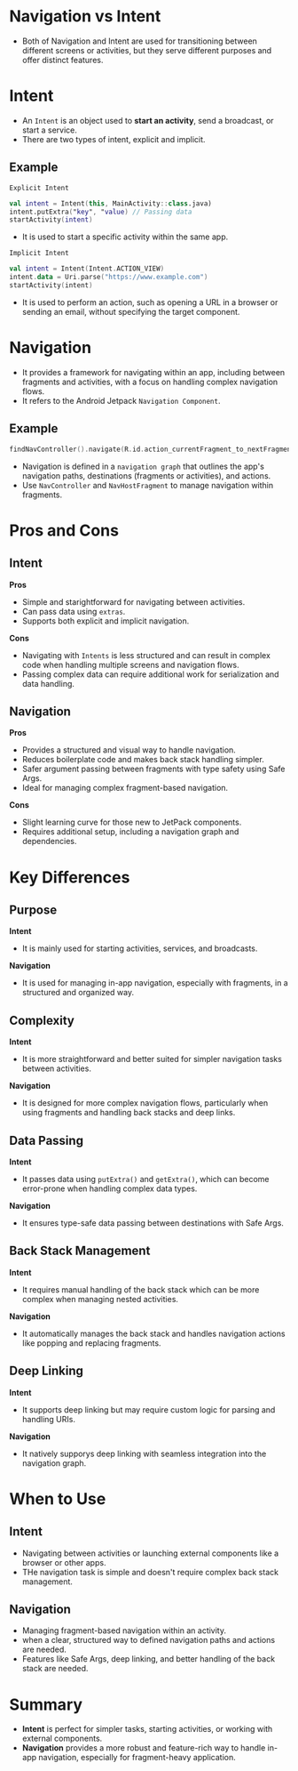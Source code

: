 # Navigation vs Intent
- Both of Navigation and Intent are used for transitioning between different screens or activities, but they serve different purposes and offer distinct features.

# Intent
- An `Intent` is an object used to **start an activity**, send a broadcast, or start a service.
- There are two types of intent, explicit and implicit.

## Example
`Explicit Intent`
```kt
val intent = Intent(this, MainActivity::class.java)
intent.putExtra("key", "value) // Passing data
startActivity(intent)
```
- It is used to start a specific activity within the same app.

`Implicit Intent`
```kt
val intent = Intent(Intent.ACTION_VIEW)
intent.data = Uri.parse("https://www.example.com")
startActivity(intent)
```
- It is used to perform an action, such as opening a URL in a browser or sending an email, without specifying the target component.

# Navigation
- It provides a framework for navigating within an app, including between fragments and activities, with a focus on handling complex navigation flows.
- It refers to the Android Jetpack `Navigation Component`.

## Example
```kt
findNavController().navigate(R.id.action_currentFragment_to_nextFragment)
```
- Navigation is defined in a `navigation graph` that outlines the app's navigation paths, destinations (fragments or activities), and actions.
- Use `NavController` and `NavHostFragment` to manage navigation within fragments.

# Pros and Cons
## Intent
**Pros**
- Simple and starightforward for navigating between activities.
- Can pass data using `extras`.
- Supports both explicit and implicit navigation.

**Cons**
- Navigating with `Intents` is less structured and can result in complex code when handling multiple screens and navigation flows.
- Passing complex data can require additional work for serialization and data handling.

## Navigation
**Pros**
- Provides a structured and visual way to handle navigation.
- Reduces boilerplate code and makes back stack handling simpler.
- Safer argument passing between fragments with type safety using Safe Args.
- Ideal for managing complex fragment-based navigation.

**Cons**
- Slight learning curve for those new to JetPack components.
- Requires additional setup, including a navigation graph and dependencies.

# Key Differences
## Purpose
**Intent**
- It is mainly used for starting activities, services, and broadcasts.  

**Navigation**
- It is used for managing in-app navigation, especially with fragments, in a structured and organized way.

## Complexity
**Intent**
- It is more straightforward and better suited for simpler navigation tasks between activities.  

**Navigation**
- It is designed for more complex navigation flows, particularly when using fragments and handling back stacks and deep links.

## Data Passing
**Intent**
- It passes data using `putExtra()` and `getExtra()`, which can become error-prone when handling complex data types.

**Navigation**
- It ensures type-safe data passing between destinations with Safe Args.

## Back Stack Management
**Intent**
- It requires manual handling of the back stack which can be more complex when managing nested activities.  

**Navigation**
- It automatically manages the back stack and handles navigation actions like popping and replacing fragments.  

## Deep Linking
**Intent**
- It supports deep linking but may require custom logic for parsing and handling URIs.  

**Navigation**
- It natively supporys deep linking with seamless integration into the navigation graph.

# When to Use
## Intent
- Navigating between activities or launching external components like a browser or other apps.
- THe navigation task is simple and doesn't require complex back stack management.

## Navigation
- Managing fragment-based navigation within an activity.
- when a clear, structured way to defined navigation paths and actions are needed.
- Features like Safe Args, deep linking, and better handling of the back stack are needed.

# Summary
- **Intent** is perfect for simpler tasks, starting activities, or working with external components.
- **Navigation** provides a more robust and feature-rich way to handle in-app navigation, especially for fragment-heavy application.
